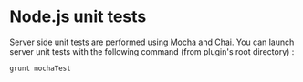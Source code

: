 # Node.js unit tests

Server side unit tests are performed using [Mocha](http://mochajs.org/) and [Chai](http://chaijs.com/). You can launch server unit tests with the following command (from plugin's root directory) :

    grunt mochaTest
